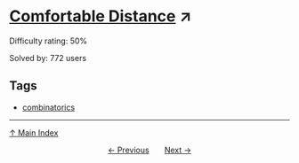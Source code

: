 # [Comfortable Distance](https://projecteuler.net/problem=364) ↗️

Difficulty rating: 50%

Solved by: 772 users
## Tags

- [combinatorics](../tags/combinatorics.md)



---

[↑ Main Index](../README.md)


<div align=center><a href='363.md'>← Previous</a> &nbsp;&nbsp; &nbsp;&nbsp;  <a href='365.md'>Next →</a></div>
